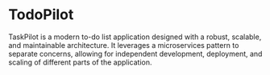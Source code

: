 # TodoPilot
TaskPilot is a modern to-do list application designed with a robust, scalable, and maintainable architecture. It leverages a microservices pattern to separate concerns, allowing for independent development, deployment, and scaling of different parts of the application.
